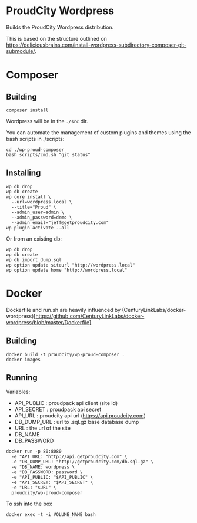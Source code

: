 ProudCity Wordpress
===================

Builds the ProudCity Wordpress distribution.

This is based on the structure outlined on https://deliciousbrains.com/install-wordpress-subdirectory-composer-git-submodule/.

# Composer

## Building

```
composer install
```
Wordpress will be in the `./src` dir.

You can automate the management of custom plugins and themes using the bash scripts in ./scripts:
```
cd ./wp-proud-composer
bash scripts/cmd.sh "git status"
```


## Installing
```
wp db drop
wp db create
wp core install \
  --url=wordpress.local \
  --title="Proud" \
  --admin_user=admin \
  --admin_password=demo \
  --admin_email="jeff@getproudcity.com"
wp plugin activate --all
```

Or from an existing db:
```
wp db drop
wp db create
wp db import dump.sql
wp option update siteurl "http://wordpress.local"
wp option update home "http://wordpress.local"
```


# Docker
Dockerfile and run.sh are heavily influenced by (CenturyLinkLabs/docker-wordpress)[https://github.com/CenturyLinkLabs/docker-wordpress/blob/master/Dockerfile].

## Building
```
docker build -t proudcity/wp-proud-composer .
docker images
```



## Running
Variables:
* API_PUBLIC : proudpack api client (site id)
* API_SECRET : proudpack api secret
* API_URL : proudcity api url (https://api.proudcity.com)
* DB_DUMP_URL : url to .sql.gz base database dump
* URL : the url of the site 
* DB_NAME
* DB_PASSWORD

```
docker run -p 80:8080
  -e "API_URL: "http://api.getproudcity.com" \
  -e "DB_DUMP_URL: "http://getproudcity.com/db.sql.gz" \
  -e "DB_NAME: wordpress \
  -e "DB_PASSWORD: password \
  -e "API_PUBLIC: "$API_PUBLIC" \
  -e "API_SECRET: "$API_SECRET" \
  -e "URL: "$URL" \
  proudcity/wp-proud-composer
```
To ssh into the box
```
docker exec -t -i VOLUME_NAME bash
```
  